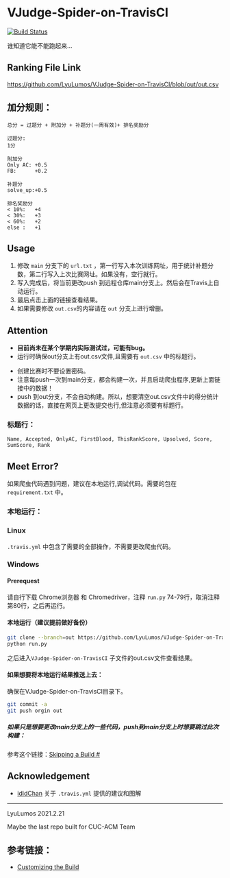 # VJudge-Spider-on-TravisCI
[![Build Status](https://www.travis-ci.com/LyuLumos/VJudge-Spider-on-TravisCI.svg?branch=data)](https://www.travis-ci.com/LyuLumos/VJudge-Spider-on-TravisCI)

谁知道它能不能跑起来...

## Ranking File Link

https://github.com/LyuLumos/VJudge-Spider-on-TravisCI/blob/out/out.csv

## 加分规则：
    总分 = 过题分 + 附加分 + 补题分(一周有效)+ 排名奖励分

    过题分:
    1分

    附加分
    Only AC: +0.5
    FB:      +0.2   

    补题分
    solve_up:+0.5

    排名奖励分
    < 10%:   +4
    < 30%:   +3
    < 60%:   +2
    else :   +1
 
## Usage

1. 修改 `main` 分支下的 `url.txt` ，第一行写入本次训练网址，用于统计补题分数，第二行写入上次比赛网址。如果没有，空行就行。
2. 写入完成后，将当前更改push 到远程仓库main分支上。然后会在Travis上自动运行。
3. 最后点击上面的链接查看结果。
4. 如果需要修改 `out.csv`的内容请在 `out` 分支上进行增删。

## Attention

- **目前尚未在某个学期内实际测试过，可能有bug。**
- 运行时确保out分支上有out.csv文件,且需要有 `out.csv` 中的标题行。
* 创建比赛时不要设置密码。
* 注意每push一次到main分支，都会构建一次，并且启动爬虫程序,更新上面链接中的数据！
* push 到out分支，不会自动构建。所以，想要清空out.csv文件中的得分统计数据的话，直接在网页上更改提交也行,但注意必须要有标题行。
### 标题行：
```
Name, Accepted, OnlyAC, FirstBlood, ThisRankScore, Upsolved, Score, SumScore, Rank
```

## Meet Error?

如果爬虫代码遇到问题，建议在本地运行,调试代码。需要的包在 `requirement.txt` 中。
### 本地运行：
### Linux

`.travis.yml` 中包含了需要的全部操作，不需要更改爬虫代码。

### Windows

#### Prerequest
请自行下载 Chrome浏览器 和 Chromedriver，注释 `run.py` 74-79行，取消注释第80行，之后再运行。

#### 本地运行（建议提前做好备份）
```bash
git clone --branch=out https://github.com/LyuLumos/VJudge-Spider-on-TravisCI.git
python run.py
```
之后进入`VJudge-Spider-on-TravisCI` 子文件的out.csv文件查看结果。
#### 如果想要将本地运行结果推送上去：
确保在VJudge-Spider-on-TravisCI目录下。
```bash
git commit -a
git push orgin out
```
##### 如果只是想要更改main分支上的一些代码，push到main分支上时想要跳过此次构建：
参考这个链接：[Skipping a Build #](https://docs.travis-ci.com/user/customizing-the-build/#skipping-a-build)

##### 
## Acknowledgement

- [ididChan](https://github.com/ididChan) 关于 `.travis.yml` 提供的建议和图解

---

LyuLumos 2021.2.21

Maybe the last repo built for CUC-ACM Team
## 参考链接：
* [Customizing the Build](https://docs.travis-ci.com/user/customizing-the-build/#skipping-a-build)
